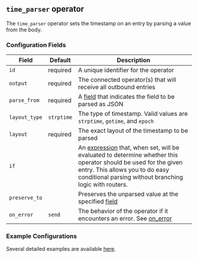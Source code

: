 ## `time_parser` operator

The `time_parser` operator sets the timestamp on an entry by parsing a value from the body.

### Configuration Fields

| Field         | Default    | Description                                                                                                                                                                                                                              |
| ---           | ---        | ---                                                                                                                                                                                                                                      |
| `id`          | required   | A unique identifier for the operator                                                                                                                                                                                                     |
| `output`      | required   | The connected operator(s) that will receive all outbound entries                                                                                                                                                                         |
| `parse_from`  | required   | A [field](/docs/types/field.md) that indicates the field to be parsed as JSON                                                                                                                                                            |
| `layout_type` | `strptime` | The type of timestamp. Valid values are `strptime`, `gotime`, and `epoch`                                                                                                                                                                |
| `layout`      | required   | The exact layout of the timestamp to be parsed                                                                                                                                                                                           |
| `if`          |            | An [expression](/docs/types/expression.md) that, when set, will be evaluated to determine whether this operator should be used for the given entry. This allows you to do easy conditional parsing without branching logic with routers. |
| `preserve_to` |            | Preserves the unparsed value at the specified [field](/docs/types/field.md)                                                                                                                                                              |
| `on_error`    | `send`     | The behavior of the operator if it encounters an error. See [on_error](/docs/types/on_error.md)                                                                                                                                          |


### Example Configurations

Several detailed examples are available [here](/docs/types/timestamp.md).
